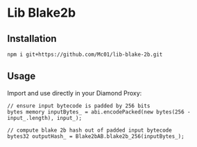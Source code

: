 # Lib Blake2b

## Installation
```sh
npm i git+https://github.com/Mc01/lib-blake-2b.git
```

## Usage

Import and use directly in your Diamond Proxy:
```solidity
// ensure input bytecode is padded by 256 bits
bytes memory inputBytes_ = abi.encodePacked(new bytes(256 - input_.length), input_);

// compute blake 2b hash out of padded input bytecode
bytes32 outputHash_ = Blake2bAB.blake2b_256(inputBytes_); 
```
